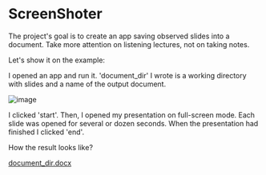 # ScreenShoter
The project's goal is to create an app saving observed slides into a document. 
Take more attention on listening lectures, not on taking notes.

Let's show it on the example:

I opened an app and run it. 'document_dir' I wrote is a working directory with slides and a name of the output document.

![image](https://user-images.githubusercontent.com/50794170/142727883-60655daf-de2f-4d62-b85b-e87c6d988219.png)

I clicked 'start'. Then, I opened my presentation on full-screen mode. Each slide was opened for several or dozen seconds. When the presentation had finished I clicked 'end'.

How the result looks like?

[document_dir.docx](https://github.com/tomWitkowski/ScreenShoter/files/7574594/document_dir.docx)
